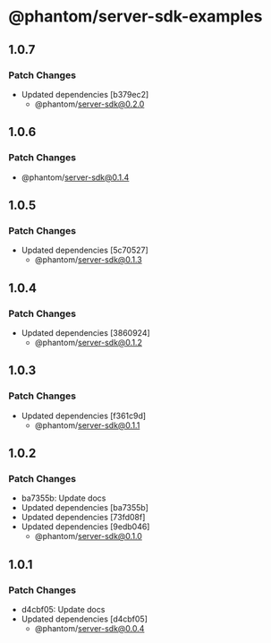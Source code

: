 # @phantom/server-sdk-examples

## 1.0.7

### Patch Changes

- Updated dependencies [b379ec2]
  - @phantom/server-sdk@0.2.0

## 1.0.6

### Patch Changes

- @phantom/server-sdk@0.1.4

## 1.0.5

### Patch Changes

- Updated dependencies [5c70527]
  - @phantom/server-sdk@0.1.3

## 1.0.4

### Patch Changes

- Updated dependencies [3860924]
  - @phantom/server-sdk@0.1.2

## 1.0.3

### Patch Changes

- Updated dependencies [f361c9d]
  - @phantom/server-sdk@0.1.1

## 1.0.2

### Patch Changes

- ba7355b: Update docs
- Updated dependencies [ba7355b]
- Updated dependencies [73fd08f]
- Updated dependencies [9edb046]
  - @phantom/server-sdk@0.1.0

## 1.0.1

### Patch Changes

- d4cbf05: Update docs
- Updated dependencies [d4cbf05]
  - @phantom/server-sdk@0.0.4
